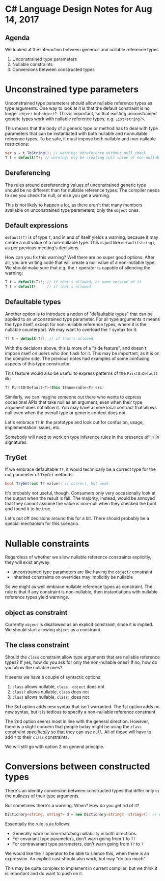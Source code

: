 # C# Language Design Notes for Aug 14, 2017

## Agenda

We looked at the interaction between generics and nullable reference types

1. Unconstrained type parameters
2. Nullable constraints
3. Conversions between constructed types


# Unconstrained type parameters

Unconstrained type parameters should allow nullable reference types as type arguments. One way to look at it is that the default constraint is no longer `object` but `object?`. This is important, so that existing unconstrained generic types work with nullable reference types; e.g. `List<string?>`.

This means that the body of a generic type or method has to deal with type parameters that can be instantiated with both nullable and nonnullable reference types. To be safe, it must impose both nullable and non-nullable restrictions:


``` c#
var s = t.ToString(); // warning: dereference without null check
T t = default(T); // warning: may be creating null value of non-nullable ref type
```

## Dereferencing

The rules around dereferencing values of unconstrained generic type should be no different than for nullable reference types: The compiler needs to see you check for null, or else you get a warning.

This is not likely to happen a lot, as there aren't that many members available on unconstrained type parameters; only the `object` ones.

## Default expressions

`default(T)` is of type `T`, and in and of itself yields a warning, because it may create a null value of a non-nullable type. This is just like `default(string)`, as per previous meeting's decisions.

How can you fix this warning? Well there are no super good options. After all, you are writing code that will create a null value of a non-nullable type. We should make sure that e.g. the `!` operator is capable of silencing the warning:
``` c#
T t = default(T)!; // if that's allowed, or some version of it
T t = default!;    // if that's allowed
```

## Defaultable types

Another option is to introduce a notion of "defaultable types" that can be applied to an unconstrained type parameter. For all type arguments it means the type itself, except for non-nullable reference types, where it is the nullable counterpart. We may want to overload the `?` syntax for it:

``` c#
T? t = default(T?); // if that's allowed
```

With the decisions above, this is more of a "side feature", and doesn't impose itself on users who don't ask for it. This may be important, as it is on the complex side. The previous notes had examples of some confusing aspects of this type constructor.

This feature would also be useful to express patterns of the `FirstOrDefault` ilk:

``` c#
T? FirstOrDefault<T>(this IEnumerable<T> src)
```

Similarly, we can imagine someone out there who wants to express occasional APIs that take null as an argument, even when their type argument does not allow it. You may have a more local contract that allows null even when the overall type or generic context does not.

Let's embrace `T?` in the prototype and look out for confusion, usage, implementation issues, etc.

Somebody will need to work on type inference rules in the presence of `T?` in signatures.

## TryGet

If we embrace defaultable `T?`, it would technically be a correct type for the out parameter of `TryGet` methods:

``` c#
bool TryGet(out T? value); // correct, but weak
```

It's probably not useful, though. Consumers only very occasionally look at the output when the result is fall. The majority, instead, would be annoyed that they cannot assume the value is non-null when they checked the bool and found it to be true.

Let's put off decisions around this for a bit. There should probably be a special mechanism for this scenario.


# Nullable constraints

Regardless of whether we allow nullable reference constraints explicitly, they will exist anyway:

- unconstrained type parameters are like having the `object?` constraint
- inherited constraints on overrides may implicitly be nullable

So we might as well embrace nullable reference types as constraint. The rule is that if any constraint is non-nullable, then instantiations with nullable reference types yield warnings.

## object as constraint

Currently `object` is disallowed as an explicit constraint, since it is implied. We should start allowing `object` as a constraint.

## The class constraint

Should the `class` constraint allow type arguments that are nullable reference types? If yes, how do you ask for only the non-nullable ones? If no, how do you allow the nullable ones?

It seems we have a couple of syntactic options:

1. `class` allows nullable, `class, object` does not
2. `class?` allows nullable, `class` does not
3. `class` allows nullable, `class!` does not

The 3rd option adds new syntax that isn't warranted. The 1st option adds no new syntax, but it is tedious to specify a non-nullable reference constraint.

The 2nd option seems most in line with the general direction. However, there is a slight concern that people today might be using the `class` constraint *specifically* so that they can use `null`. All of those will have to add `?` to their `class` constraints.

We will still go with option 2 on general principle.


# Conversions between constructed types

There's an identity conversion between constructed types that differ only in the nullness of their type arguments.

But sometimes there's a warning. When? How do you get rid of it?

``` c#
Dictionary<string, string?> d = new Dictionary<string?, string>(); // warning in both directions
```

Essentially the rule is as follows:

- Generally warn on non-matching nullability in both directions.
- For covariant type parameters, don't warn going from `T` to `T?`
- For contravariant type parameters, don't warn going from `T?` to `T`

We would like the `!` operator to be able to silence this, when there is an expression. An explicit cast should also work, but may "do too much".

This may be quite complex to implement in current compiler, but we think it is important and do want to push on it.
